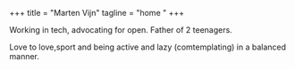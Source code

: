 +++
title = "Marten Vijn"
tagline = "home "
+++


Working in tech, advocating for open. Father of 2 teenagers.

Love to love,sport and being active and lazy (comtemplating) in a
balanced manner.


